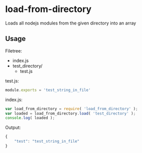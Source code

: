 # load-from-directory
Loads all nodejs modules from the given directory into an array

## Usage

Filetree:

- index.js
- test_directory/
    - test.js

test.js:
```javascript
module.exports = 'test_string_in_file'
```

index.js:

```javascript
var load_from_directory = require( 'load_from_directory' );
var loaded = load_from_directory.load( 'test_directory' );
console.log( loaded );
```

Output:

```javascript
{
    "test": "test_string_in_file"
}
```
